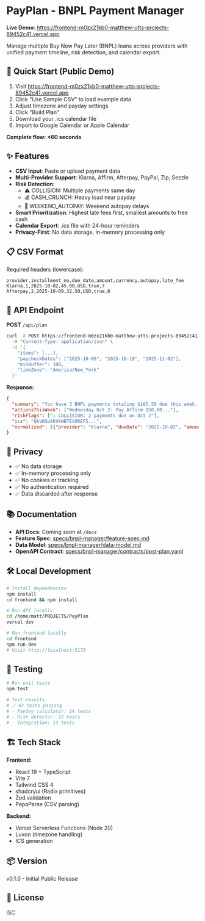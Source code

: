 # PayPlan - BNPL Payment Manager

**Live Demo:** https://frontend-m0zx21kb0-matthew-utts-projects-89452c41.vercel.app

Manage multiple Buy Now Pay Later (BNPL) loans across providers with unified payment timeline, risk detection, and calendar export.

## 🚀 Quick Start (Public Demo)

1. Visit https://frontend-m0zx21kb0-matthew-utts-projects-89452c41.vercel.app
2. Click "Use Sample CSV" to load example data
3. Adjust timezone and payday settings
4. Click "Build Plan"
5. Download your .ics calendar file
6. Import to Google Calendar or Apple Calendar

**Complete flow: <60 seconds**

## ✨ Features

- **CSV Input**: Paste or upload payment data
- **Multi-Provider Support**: Klarna, Affirm, Afterpay, PayPal, Zip, Sezzle
- **Risk Detection**:
  - ⚠️ COLLISION: Multiple payments same day
  - 💰 CASH_CRUNCH: Heavy load near payday
  - 🔔 WEEKEND_AUTOPAY: Weekend autopay delays
- **Smart Prioritization**: Highest late fees first, smallest amounts to free cash
- **Calendar Export**: .ics file with 24-hour reminders
- **Privacy-First**: No data storage, in-memory processing only

## 📋 CSV Format

Required headers (lowercase):
```csv
provider,installment_no,due_date,amount,currency,autopay,late_fee
Klarna,1,2025-10-02,45.00,USD,true,7
Afterpay,2,2025-10-09,32.50,USD,true,8
```

## 🔌 API Endpoint

**POST** `/api/plan`

```bash
curl -X POST https://frontend-m0zx21kb0-matthew-utts-projects-89452c41.vercel.app/api/plan \
  -H "Content-Type: application/json" \
  -d '{
    "items": [...],
    "paycheckDates": ["2025-10-05", "2025-10-19", "2025-11-02"],
    "minBuffer": 100,
    "timeZone": "America/New_York"
  }'
```

**Response:**
```json
{
  "summary": "You have 3 BNPL payments totaling $165.50 due this week...",
  "actionsThisWeek": ["Wednesday Oct 2: Pay Affirm $58.00..."],
  "riskFlags": ["⚠️ COLLISION: 2 payments due on Oct 2"],
  "ics": "QkVHSU46VkNBTEVOREFS...",
  "normalized": [{"provider": "Klarna", "dueDate": "2025-10-02", "amount": 45.00}]
}
```

## 🔐 Privacy

- ✅ No data storage
- ✅ In-memory processing only
- ✅ No cookies or tracking
- ✅ No authentication required
- ✅ Data discarded after response

## 📚 Documentation

- **API Docs**: Coming soon at `/docs`
- **Feature Spec**: [specs/bnpl-manager/feature-spec.md](specs/bnpl-manager/feature-spec.md)
- **Data Model**: [specs/bnpl-manager/data-model.md](specs/bnpl-manager/data-model.md)
- **OpenAPI Contract**: [specs/bnpl-manager/contracts/post-plan.yaml](specs/bnpl-manager/contracts/post-plan.yaml)

## 🛠️ Local Development

```bash
# Install dependencies
npm install
cd frontend && npm install

# Run API locally
cd /home/matt/PROJECTS/PayPlan
vercel dev

# Run frontend locally
cd frontend
npm run dev
# Visit http://localhost:5173
```

## 🧪 Testing

```bash
# Run unit tests
npm test

# Test results:
# ✓ 42 tests passing
# - Payday calculator: 14 tests
# - Risk detector: 15 tests
# - Integration: 13 tests
```

## 🏗️ Tech Stack

**Frontend:**
- React 19 + TypeScript
- Vite 7
- Tailwind CSS 4
- shadcn/ui (Radix primitives)
- Zod validation
- PapaParse (CSV parsing)

**Backend:**
- Vercel Serverless Functions (Node 20)
- Luxon (timezone handling)
- ICS generation

## 📦 Version

v0.1.0 - Initial Public Release

## 📄 License

ISC